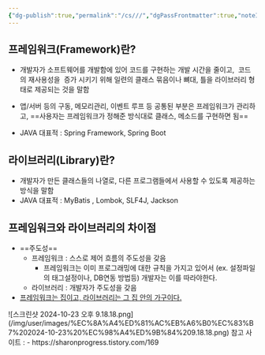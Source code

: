 ```yaml
---
{"dg-publish":true,"permalink":"/cs///","dgPassFrontmatter":true,"noteIcon":""}
---
```


## 프레임워크(Framework)란?

- 개발자가 소프트웨어를 개발함에 있어 코드를 구현하는 개발 시간을 줄이고,  코드의 재사용성을  증가 시키기 위해 일련의 클래스 묶음이나 뼈대, 틀을 라이브러리 형태로 제공되는 것을 말함

- 앱/서버 등의 구동, 메모리관리, 이벤트 루프 등 공통된 부분은 프레임워크가 관리하고, ==사용자는 프레임워크가 정해준 방식대로 클래스, 메소드를 구현하면 됨==

- JAVA  대표적 : Spring Framework, Spring Boot

## 라이브러리(Library)란?

- 개발자가 만든 클래스들의 나열로, 다른 프로그램들에서 사용할 수 있도록 제공하는 방식을 말함
- JAVA 대표적 : MyBatis , Lombok, SLF4J, Jackson

## 프레임워크와 라이브러리의 차이점
- ==주도성==
	- 프레임워크 :  스스로 제어 흐름의 주도성을 갖음
		- 프레임워크는 이미 프로그래밍에 대한 규칙을 가지고 있어서 (ex. 설정파일의 태그설정이나, DB연동 방법등) 개발자는 이를 따라야한다.
	- 라이브러리 : 개발자가 주도성을 갖음
- <u>프레임워크는 집이고, 라이브러리는 그 집 안의 가구이다.
</u>
![스크린샷 2024-10-23 오후 9.18.18.png](/img/user/images/%EC%8A%A4%ED%81%AC%EB%A6%B0%EC%83%B7%202024-10-23%20%EC%98%A4%ED%9B%84%209.18.18.png)
참고 사이트 :
- https://sharonprogress.tistory.com/169